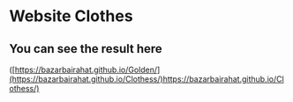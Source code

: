 # Website Clothes
## You can see the result here
([https://bazarbairahat.github.io/Golden/](https://bazarbairahat.github.io/Clothess/)https://bazarbairahat.github.io/Clothess/)
